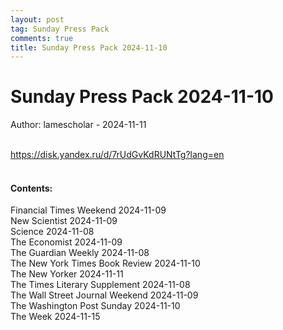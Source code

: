 ```yaml
---
layout: post
tag: Sunday Press Pack
comments: true
title: Sunday Press Pack 2024-11-10
---
```


# Sunday Press Pack 2024-11-10

Author: lamescholar - 2024-11-11
<br><br>

<https://disk.yandex.ru/d/7rUdGvKdRUNtTg?lang=en>
<br><br>

#### Contents:

Financial Times Weekend 2024-11-09<br>
New Scientist 2024-11-09<br>
Science 2024-11-08<br>
The Economist 2024-11-09<br>
The Guardian Weekly 2024-11-08<br>
The New York Times Book Review 2024-11-10<br>
The New Yorker 2024-11-11<br>
The Times Literary Supplement 2024-11-08<br>
The Wall Street Journal Weekend 2024-11-09<br>
The Washington Post Sunday 2024-11-10<br>
The Week 2024-11-15